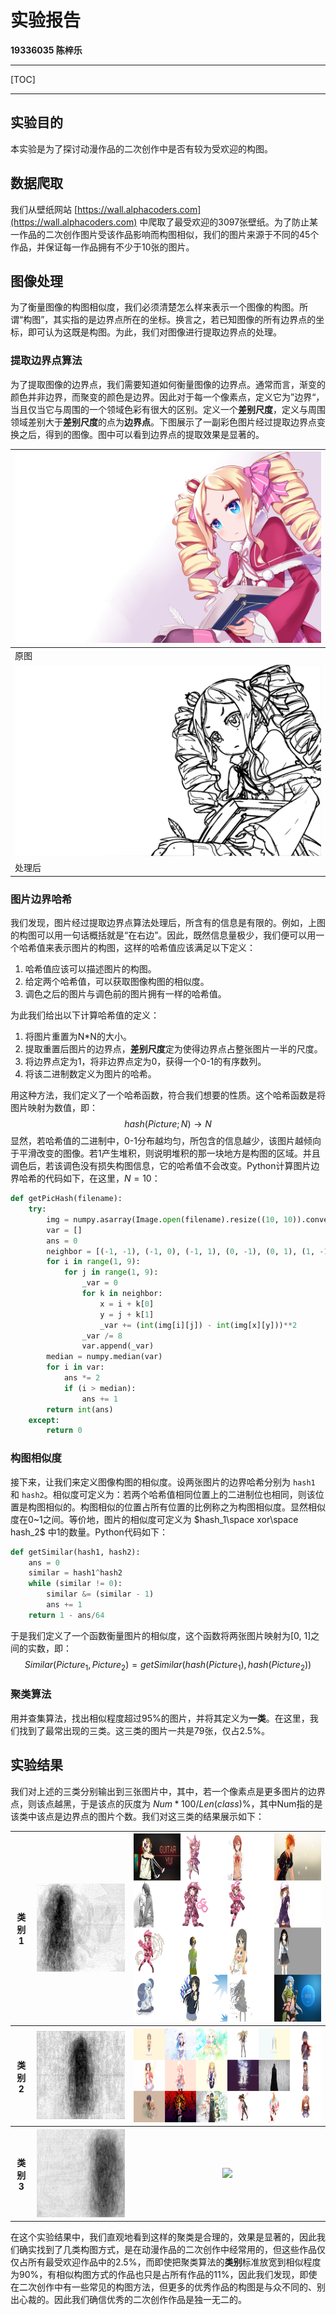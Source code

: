 # 实验报告
**19336035 陈梓乐**

---
[TOC]

---
## 实验目的
本实验是为了探讨动漫作品的二次创作中是否有较为受欢迎的构图。

## 数据爬取
我们从壁纸网站 [https://wall.alphacoders.com](https://wall.alphacoders.com) 中爬取了最受欢迎的3097张壁纸。为了防止某一作品的二次创作图片受该作品影响而构图相似，我们的图片来源于不同的45个作品，并保证每一作品拥有不少于10张的图片。

## 图像处理
为了衡量图像的构图相似度，我们必须清楚怎么样来表示一个图像的构图。所谓“构图”，其实指的是边界点所在的坐标。换言之，若已知图像的所有边界点的坐标，即可认为这既是构图。为此，我们对图像进行提取边界点的处理。

### 提取边界点算法 
为了提取图像的边界点，我们需要知道如何衡量图像的边界点。通常而言，渐变的颜色并非边界，而聚变的颜色是边界。因此对于每一个像素点，定义它为”边界“， 当且仅当它与周围的一个领域色彩有很大的区别。定义一个**差别尺度**，定义与周围领域差别大于**差别尺度**的点为**边界点**。下图展示了一副彩色图片经过提取边界点变换之后，得到的图像。图中可以看到边界点的提取效果是显著的。

|![原图](test/input/5dg858.png)|
|---|
|原图|
|![处理后](test/output/Output_5dg858.png)
|处理后|

### 图片边界哈希
我们发现，图片经过提取边界点算法处理后，所含有的信息是有限的。例如，上图的构图可以用一句话概括就是“在右边”。因此，既然信息量极少，我们便可以用一个哈希值来表示图片的构图，这样的哈希值应该满足以下定义：
1. 哈希值应该可以描述图片的构图。
2. 给定两个哈希值，可以获取图像构图的相似度。
3. 调色之后的图片与调色前的图片拥有一样的哈希值。

为此我们给出以下计算哈希值的定义：
1. 将图片重置为N*N的大小。
2. 提取重置后图片的边界点，**差别尺度**定为使得边界点占整张图片一半的尺度。
3. 将边界点定为1，将非边界点定为0，获得一个0-1的有序数列。
4. 将该二进制数定义为图片的哈希。

用这种方法，我们定义了一个哈希函数，符合我们想要的性质。这个哈希函数是将图片映射为数值，即：$$ hash(Picture; N)\rightarrow N$$
显然，若哈希值的二进制中，0-1分布越均匀，所包含的信息越少，该图片越倾向于平滑改变的图像。若1产生堆积，则说明堆积的那一块地方是构图的区域。并且调色后，若该调色没有损失构图信息，它的哈希值不会改变。Python计算图片边界哈希的代码如下，在这里，$N=10$：
```python
def getPicHash(filename):
    try:
        img = numpy.asarray(Image.open(filename).resize((10, 10)).convert("L"))
        var = []
        ans = 0
        neighbor = [(-1, -1), (-1, 0), (-1, 1), (0, -1), (0, 1), (1, -1), (1, 0), (1, 1)]
        for i in range(1, 9):
            for j in range(1, 9):
                _var = 0
                for k in neighbor:
                    x = i + k[0]
                    y = j + k[1]
                    _var += (int(img[i][j]) - int(img[x][y]))**2
                _var /= 8
                var.append(_var)
        median = numpy.median(var)
        for i in var:
            ans *= 2
            if (i > median):
                ans += 1
        return int(ans)
    except:
        return 0
```

### 构图相似度
接下来，让我们来定义图像构图的相似度。设两张图片的边界哈希分别为 `hash1` 和 `hash2`。相似度可定义为：若两个哈希值相同位置上的二进制位也相同，则该位置是构图相似的。构图相似的位置占所有位置的比例称之为构图相似度。显然相似度在0~1之间。等价地，图片的相似度可定义为 $hash_1\space xor\space hash_2$ 中1的数量。Python代码如下：
```python
def getSimilar(hash1, hash2):
    ans = 0
    similar = hash1^hash2
    while (similar != 0):
        similar &= (similar - 1)
        ans += 1
    return 1 - ans/64
```
于是我们定义了一个函数衡量图片的相似度，这个函数将两张图片映射为[0, 1]之间的实数，即：
$$ Similar(Picture_1, Picture_2) = getSimilar(hash(Picture_1), hash(Picture_2)) $$

### 聚类算法
用并查集算法，找出相似程度超过95%的图片，并将其定义为**一类**。在这里，我们找到了最常出现的三类。这三类的图片一共是79张，仅占2.5%。

## 实验结果
我们对上述的三类分别输出到三张图片中，其中，若一个像素点是更多图片的边界点，则该点越黑，于是该点的灰度为 $Num*100/Len(class)$%，其中Num指的是该类中该点是边界点的图片个数。我们对这三类的结果展示如下：

<table>
  <tr>
    <th>类别1</th>
    <th><img src=ans3.png></td>
    <th><img src=merge3.png></td>
  </tr>
  <tr>
    <th>类别2</td>
    <th><img src=ans2.png></td>
    <th><img src=merge2.png></td>
  </tr>
  <tr>
    <th>类别3</td>
    <th><img src=ans1.png></td>
    <th><img src=merge1.png></td>
  </tr>
</table>

在这个实验结果中，我们直观地看到这样的聚类是合理的，效果是显著的，因此我们确实找到了几类构图方式，是在动漫作品的二次创作中经常用的，但这些作品仅仅占所有最受欢迎作品中的2.5%，而即使把聚类算法的**类别**标准放宽到相似程度为90%，有相似构图方式的作品也只是占所有作品的11%，因此我们发现，即使在二次创作中有一些常见的构图方法，但更多的优秀作品的构图是与众不同的、别出心裁的。因此我们确信优秀的二次创作作品是独一无二的。